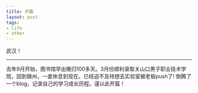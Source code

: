```yaml
---
title: 开篇
layout: post
tags:
- life
- other
---
```


武汉！

---
去年9月开始，图书馆早出晚归100多天。3月份顺利录取关山口男子职业技术学院，回到赣州，一直休息到现在。已经迫不及待想去实验室被老板push了!
倒腾了一个blog，记录自己的学习成长历程。谨以此开篇！

